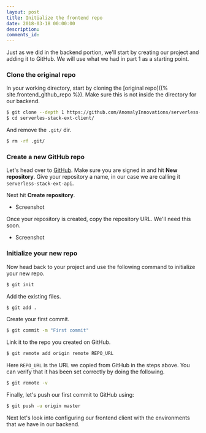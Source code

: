```yaml
---
layout: post
title: Initialize the frontend repo
date: 2018-03-18 00:00:00
description:
comments_id:
---
```


Just as we did in the backend portion, we'll start by creating our project and adding it to GitHub. We will use what we had in part 1 as a starting point.

### Clone the original repo

In your working directory, start by cloning the [original repo]((% site.frontend_github_repo %}). Make sure this is not inside the directory for our backend.

``` bash
$ git clone --depth 1 https://github.com/AnomalyInnovations/serverless-stack-demo-client.git serverless-stack-ext-client/
$ cd serverles-stack-ext-client/
```

And remove the `.git/` dir.

``` bash
$ rm -rf .git/
```

### Create a new GitHub repo

Let's head over to [GitHub](https://github.com). Make sure you are signed in and hit **New repository**. Give your repository a name, in our case we are calling it `serverless-stack-ext-api`.

Next hit **Create repository**.

- Screenshot

Once your repository is created, copy the repository URL. We'll need this soon.

- Screenshot

### Initialize your new repo

Now head back to your project and use the following command to initialize your new repo.

``` bash
$ git init
```

Add the existing files.

``` bash
$ git add .
```

Create your first commit.

``` bash
$ git commit -m "First commit"
```

Link it to the repo you created on GitHub.

``` bash
$ git remote add origin remote REPO_URL
```

Here `REPO_URL` is the URL we copied from GitHub in the steps above. You can verify that it has been set correctly by doing the following.

``` bash
$ git remote -v
```

Finally, let's push our first commit to GitHub using:

``` bash
$ git push -u origin master
```

Next let's look into configuring our frontend client with the environments that we have in our backend.
